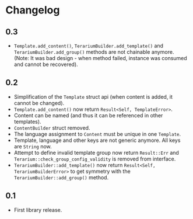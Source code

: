 Changelog
=========

## 0.3

* `Template.add_content()`, `TerariumBuilder.add_template()` and `TerariumBuilder.add_group()` methods are not 
chainable anymore. (Note: It was bad design - when method failed, instance was consumed and cannot be recovered).

## 0.2

* Simplification of the `Template` struct api (when content is added, it cannot be changed).
* `Template.add_content()` now return `Result<Self, TemplateError>`.
* Content can be named (and thus it can be referenced in other templates).
* `ContentBuilder` struct removed.
* The language assignment to `Content` must be unique in one `Template`.
* Template, language and other keys are not generic anymore. All keys are `String` now.
* Attempt to define invalid template group now return `Result::Err` and `Terarium::check_group_config_validity` 
is removed from interface.
* `TerariumBuilder::add_template()` now return `Result<Self, TerariumBuilderError>` to get symmetry with
the `TerariumBuilder::add_group()` method.

## 0.1

* First library release.
